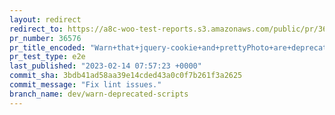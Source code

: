 ```yaml
---
layout: redirect
redirect_to: https://a8c-woo-test-reports.s3.amazonaws.com/public/pr/36576/e2e/index.html
pr_number: 36576
pr_title_encoded: "Warn+that+jquery-cookie+and+prettyPhoto+are+deprecated+scripts"
pr_test_type: e2e
last_published: "2023-02-14 07:57:23 +0000"
commit_sha: 3bdb41ad58aa39e14cded43a0c0f7b261f3a2625
commit_message: "Fix lint issues."
branch_name: dev/warn-deprecated-scripts
---
```

